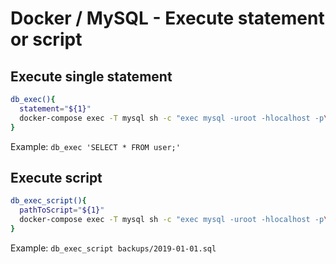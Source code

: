 # Docker / MySQL - Execute statement or script
## Execute single statement
```bash
db_exec(){
  statement="${1}"
  docker-compose exec -T mysql sh -c "exec mysql -uroot -hlocalhost -p\"\${MYSQL_ROOT_PASSWORD}\" -e \"${statement}\" \"\${MYSQL_DATABASE}\""
}
```

Example: `db_exec 'SELECT * FROM user;'`


## Execute script
```bash
db_exec_script(){
  pathToScript="${1}"
  docker-compose exec -T mysql sh -c "exec mysql -uroot -hlocalhost -p\"\${MYSQL_ROOT_PASSWORD}\" -D\"\${MYSQL_DATABASE}\"" < "${pathToScript}"
}
```

Example: `db_exec_script backups/2019-01-01.sql`